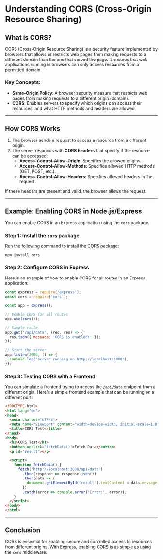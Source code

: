 
# Understanding CORS (Cross-Origin Resource Sharing)

## What is CORS?
CORS (Cross-Origin Resource Sharing) is a security feature implemented by browsers that allows or restricts web pages from making requests to a different domain than the one that served the page. It ensures that web applications running in browsers can only access resources from a permitted domain.

### Key Concepts:
- **Same-Origin Policy**: A browser security measure that restricts web pages from making requests to a different origin (domain).
- **CORS**: Enables servers to specify which origins can access their resources, and what HTTP methods and headers are allowed.

---

## How CORS Works
1. The browser sends a request to access a resource from a different origin.
2. The server responds with **CORS headers** that specify if the resource can be accessed:
   - **Access-Control-Allow-Origin**: Specifies the allowed origins.
   - **Access-Control-Allow-Methods**: Specifies allowed HTTP methods (GET, POST, etc.).
   - **Access-Control-Allow-Headers**: Specifies allowed headers in the request.

If these headers are present and valid, the browser allows the request.

---

## Example: Enabling CORS in Node.js/Express

You can enable CORS in an Express application using the `cors` package.

### Step 1: Install the `cors` package
Run the following command to install the CORS package:

```bash
npm install cors
```

### Step 2: Configure CORS in Express
Here is an example of how to enable CORS for all routes in an Express application:

```javascript
const express = require('express');
const cors = require('cors');

const app = express();

// Enable CORS for all routes
app.use(cors());

// Sample route
app.get('/api/data', (req, res) => {
  res.json({ message: 'CORS is enabled!' });
});

// Start the server
app.listen(3000, () => {
  console.log('Server running on http://localhost:3000');
});
```

### Step 3: Testing CORS with a Frontend
You can simulate a frontend trying to access the `/api/data` endpoint from a different origin. Here's a simple frontend example that can be running on a different port:

```html
<!DOCTYPE html>
<html lang="en">
<head>
  <meta charset="UTF-8">
  <meta name="viewport" content="width=device-width, initial-scale=1.0">
  <title>CORS Test</title>
</head>
<body>
  <h1>CORS Test</h1>
  <button onclick="fetchData()">Fetch Data</button>
  <p id="result"></p>

  <script>
    function fetchData() {
      fetch('http://localhost:3000/api/data')
        .then(response => response.json())
        .then(data => {
          document.getElementById('result').textContent = data.message;
        })
        .catch(error => console.error('Error:', error));
    }
  </script>
</body>
</html>
```

---

## Conclusion
CORS is essential for enabling secure and controlled access to resources from different origins. With Express, enabling CORS is as simple as using the `cors` middleware.

